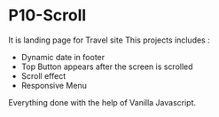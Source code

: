 # P10-Scroll
It is landing page for Travel site
This projects includes :
- Dynamic date in footer
- Top Button appears after the screen is scrolled
- Scroll effect
- Responsive Menu 

Everything done with the help of Vanilla Javascript.
